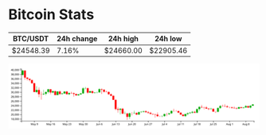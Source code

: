 # Bitcoin Stats

BTC/USDT|24h change|24h high|24h low|
|---|---|---|---|
|$24548.39|7.16%|$24660.00|$22905.46|

<img src="./chart.svg">
